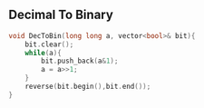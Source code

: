 <h2>Decimal To Binary</h2>

```c++
void DecToBin(long long a, vector<bool>& bit){
    bit.clear();
    while(a){
        bit.push_back(a&1);
        a = a>>1;
    }
    reverse(bit.begin(),bit.end());
}
```

